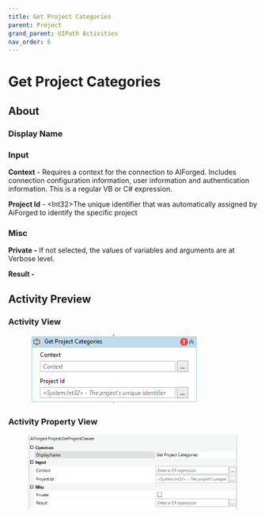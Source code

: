 ```yaml
---
title: Get Project Categories
parent: Project
grand_parent: UIPath Activities
nav_order: 6
---
```


# Get Project Categories

## About

### Display Name

### Input

**Context** - Requires a context for the connection to AIForged. Includes connection configuration information, user information and authentication information. This is a regular VB or C# expression.

**Project Id** - \<Int32>The unique identifier that was automatically assigned by AiForged to identify the specific project

### Misc

**Private -** If not selected, the values of variables and arguments are at Verbose level.

**Result -**

## Activity Preview

### Activity View

<figure><img src="../../.gitbook/assets/image (98).png" alt=""><figcaption></figcaption></figure>

### Activity Property View

<figure><img src="../../.gitbook/assets/image (53).png" alt=""><figcaption></figcaption></figure>
